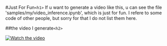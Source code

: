 #Just For Fun`<h1>` 
If u want to generate a video like this, u can see the file 'samples/my/video_inference.ipynb', which is just for fun.
I refere to some code of other people, but sorry for that I do not list them here.

##the video I generate`<h2>` 

[![Watch the video](https://img.youtube.com/vi/NQwDdHmOBPk/maxresdefault.jpg)](https://youtu.be/NQwDdHmOBPk)